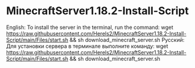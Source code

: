 # MinecraftServer1.18.2-Install-Script

English:
To install the server in the terminal, run the command: wget https://raw.githubusercontent.com/Herels2/MinecraftServer1.18.2-Install-Script/main/Files/start.sh && sh download_minecraft_server.sh
Русский:
Для установки сервера в терминале выполните команду: wget https://raw.githubusercontent.com/Herels2/MinecraftServer1.18.2-Install-Script/main/Files/start.sh && sh download_minecraft_server.sh
